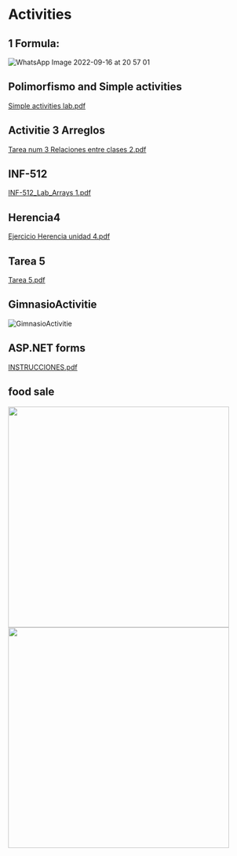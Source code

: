 
# Activities

## 1 Formula:

![WhatsApp Image 2022-09-16 at 20 57 01](https://user-images.githubusercontent.com/74252371/190832197-4206edf1-5609-42d5-9b26-d7b6f9efb0d9.jpeg)

## Polimorfismo and Simple activities
  [Simple activities lab.pdf](https://github.com/feijoes/Frelance-works/files/9736035/Tarea.numero.3.de.lab.pdf)

## Activitie 3 Arreglos
  [Tarea num 3 Relaciones entre clases 2.pdf](https://github.com/feijoes/Frelance-works/files/9742567/Tarea.num.3.Relaciones.entre.clases.2.pdf)
  
## INF-512
  [INF-512_Lab_Arrays 1.pdf](https://github.com/feijoes/Frelance-works/files/9742565/INF-512_Lab_Arrays.1.pdf)

## Herencia4
  [Ejercicio Herencia unidad 4.pdf](https://github.com/feijoes/Frelance-works/files/9855419/Ejercicio.Herencia.unidad.4.2.pdf)

## Tarea 5
  [Tarea 5.pdf](https://github.com/feijoes/Frelance-works/files/9890216/Tarea.5.pdf)

## GimnasioActivitie
  ![GimnasioActivitie](https://user-images.githubusercontent.com/74252371/201198204-6c9e8186-e7dc-4626-8849-8505a4a3671c.jpeg)
  
## ASP.NET forms
  [INSTRUCCIONES.pdf](https://github.com/feijoes/Frelance-works/files/9995754/INSTRUCCIONES.pdf)
  
## food sale
<p float="left">
  <img src="https://user-images.githubusercontent.com/74252371/201525890-265eeff1-e0ea-46d5-b941-403b2453f08e.jpeg" width="450" height="450"/> 
  <img src="https://user-images.githubusercontent.com/74252371/201525857-3a5a005f-009c-4e82-b7be-a25e23d4b28a.jpeg" width="450" height="450"/>
</p>
  
